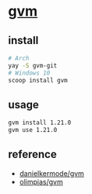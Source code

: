 # [gvm](https://github.com/moovweb/gvm) 

## install

```sh
# Arch
yay -S gvm-git
# Windows 10
scoop install gvm
```

## usage

```sh
gvm install 1.21.0
gvm use 1.21.0
```

## reference

- [danielkermode/gvm](https://github.com/danielkermode/gvm)
- [olimpias/gvm](https://github.com/olimpias/gvm)
